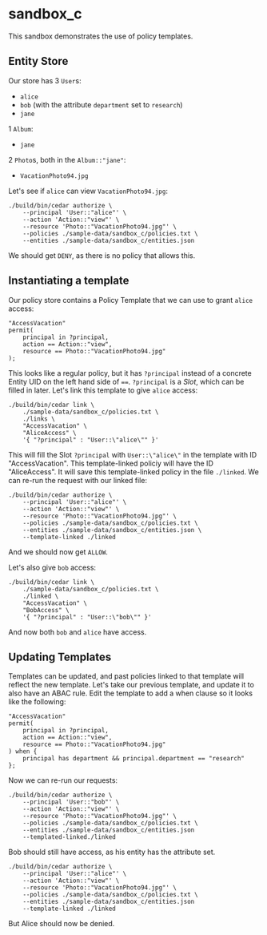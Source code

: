 # sandbox_c

This sandbox demonstrates the use of policy templates.

## Entity Store

Our store has 3 `User`s:
- `alice`
- `bob` (with the attribute `department` set to `research`)
- `jane`

1 `Album`:
- `jane`

2 `Photo`s, both in the `Album::"jane"`:
- `VacationPhoto94.jpg`

Let's see if `alice` can view `VacationPhoto94.jpg`:
```
./build/bin/cedar authorize \
	--principal 'User::"alice"' \
	--action 'Action::"view"' \
	--resource 'Photo::"VacationPhoto94.jpg"' \
	--policies ./sample-data/sandbox_c/policies.txt \
	--entities ./sample-data/sandbox_c/entities.json
```

We should get `DENY`, as there is no policy that allows this.

## Instantiating a template
Our policy store contains a Policy Template that we can use to grant `alice` access:
```
"AccessVacation"
permit(
    principal in ?principal,
    action == Action::"view",
    resource == Photo::"VacationPhoto94.jpg"
);
```

This looks like a regular policy, but it has `?principal` instead of a concrete Entity UID on the left hand side of `==`.
`?principal` is a *Slot*, which can be filled in later.
Let's link this template to give `alice` access:
```
./build/bin/cedar link \
	./sample-data/sandbox_c/policies.txt \
	./links \
	"AccessVacation" \
	"AliceAccess" \
	'{ "?principal" : "User::\"alice\"" }'
```

This will fill the Slot `?principal` with `User::\"alice\"` in the template with ID "AccessVacation".
This template-linked policiy will have the ID "AliceAccess".
It will save this template-linked policy in the file `./linked`.
We can re-run the request with our linked file:
```
./build/bin/cedar authorize \
	--principal 'User::"alice"' \
	--action 'Action::"view"' \
	--resource 'Photo::"VacationPhoto94.jpg"' \
	--policies ./sample-data/sandbox_c/policies.txt \
	--entities ./sample-data/sandbox_c/entities.json \
	--template-linked ./linked
```

And we should now get `ALLOW`.

Let's also give `bob` access:
```
./build/bin/cedar link \
	./sample-data/sandbox_c/policies.txt \
	./linked \
	"AccessVacation" \
	"BobAccess" \
	'{ "?principal" : "User::\"bob\"" }'
```

And now both `bob` and `alice` have access.


## Updating Templates

Templates can be updated, and past policies linked to that template will reflect the new template.
Let's take our previous template, and update it to also have an ABAC rule.
Edit the template to add a when clause so it looks like the following:
```
"AccessVacation"
permit(
	principal in ?principal,
	action == Action::"view",
	resource == Photo::"VacationPhoto94.jpg"
) when {
	principal has department && principal.department == "research"
};
```

Now we can re-run our requests:


```
./build/bin/cedar authorize \
	--principal 'User::"bob"' \
	--action 'Action::"view"' \
	--resource 'Photo::"VacationPhoto94.jpg"' \
	--policies ./sample-data/sandbox_c/policies.txt \
	--entities ./sample-data/sandbox_c/entities.json
	--templated-linked./linked
```
Bob should still have access, as his entity has the attribute set.

```
./build/bin/cedar authorize \
	--principal 'User::"alice"' \
	--action 'Action::"view"' \
	--resource 'Photo::"VacationPhoto94.jpg"' \
	--policies ./sample-data/sandbox_c/policies.txt \
	--entities ./sample-data/sandbox_c/entities.json
	--template-linked ./linked
```
But Alice should now be denied.
